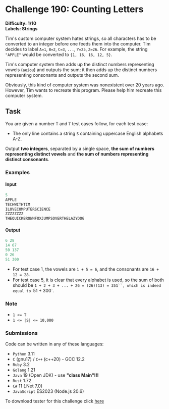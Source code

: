# Challenge 190: Counting Letters

**Difficulty: 1/10  
Labels: Strings**

Tim's custom computer system hates strings, so all characters has to be converted to an integer before one feeds them into the computer. Tim decides to label `A=1`, `B=2`, `C=3`, `...`, `Y=25`, `Z=26`. For example, the string `"APPLE"` would be converted to `{1, 16, 16, 12, 5}`.

Tim's computer system then adds up the distinct numbers representing vowels (`aeiou`) and outputs the sum; it then adds up the distinct numbers representing consonants and outputs the second sum.

Obviously, this kind of computer system was nonexistent over 20 years ago. However, Tim wants to recreate this program. Please help him recreate this computer system.

## Task

You are given a number `T` and `T` test cases follow, for each test case:

- The only line contains a string `S` containing uppercase English alphabets A-Z.

Output **two integers**, separated by a single space, **the sum of numbers representing distinct vowels** and **the sum of numbers representing distinct consonants**.

### Examples

#### Input

```rust
‌5
APPLE
TECHWITHTIM
ILOVECOMPUTERSCIENCE
ZZZZZZZZ
THEQUICKBROWNFOXJUMPSOVERTHELAZYDOG
```

#### Output

```rust
6 28
14 67
50 137
0 26
‌51 300
```

- For test case 1, the vowels are `1 + 5 = 6`, and the consonants are `16 + 12 = 28`.
- For test case 5, it is clear that every alphabet is used, so the sum of both should be `1 + 2 + 3 + ... + 26 = (26)(13) = 351``, which is indeed equal to `51 + 300`.

### Note

- `1 <= T`
- `1 <= |S| <= 10,000`

### Submissions

Code can be written in any of these languages:

- `Python` 3.11
- `C` (gnu17) / `C++` (c++20) - GCC 12.2
- `Ruby` 3.2
- `Golang` 1.21
- `Java` 19 (Open JDK) - use **"class Main"!!!**
- `Rust` 1.72
- `C#` 11 (.Net 7.0)
- `JavaScript` ES2023 (Node.js 20.6)

To download tester for this challenge click [here](https://downgit.github.io/#/home?url=https://github.com/Pomroka/TWT_Challenges_Tester/tree/main/Challenge_190)
